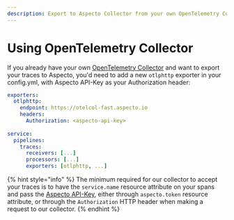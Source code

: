 ```yaml
---
description: Export to Aspecto Collector from your own OpenTelemetry Collector
---
```


# Using OpenTelemetry Collector

If you already have your own [OpenTelemetry Collector](https://github.com/open-telemetry/opentelemetry-collector) and want to export your traces to Aspecto, you'd need to add a new `otlphttp` exporter in your config.yml, with Aspecto API-Key as your Authorization header:

```yaml
exporters:
  otlphttp:
    endpoint: https://otelcol-fast.aspecto.io
    headers:
      Authorization: <aspecto-api-key>
    
service:
  pipelines:
    traces:
      receivers: [...]
      processors: [...]
      exporters: [otlphttp, ...]
```

{% hint style="info" %}
The minimum required for our collector to accept your traces is to have the `service.name` resource attribute on your spans and pass the [Aspecto API-Key](https://app.aspecto.io/app/integration/api-key), either through `aspecto.token` resource attribute, or through the `Authorization` HTTP header when making a request to our collector.
{% endhint %}
